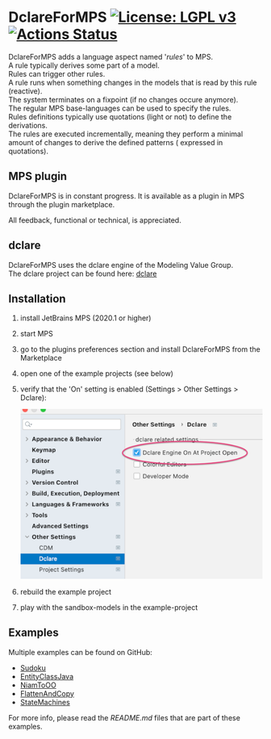DclareForMPS [![License: LGPL v3](https://img.shields.io/badge/License-LGPL%20v3-blue.svg)](https://www.gnu.org/licenses/lgpl-3.0) [![Actions Status](https://github.com/ModelingValueGroup/DclareForMPS/workflows/build/badge.svg)](https://github.com/ModelingValueGroup/DclareForMPS/actions)
================================
DclareForMPS adds a language aspect named '_rules_' to MPS.  
A rule typically derives some part of a model.  
Rules can trigger other rules.  
A rule runs when something changes in the models that is read by this rule (reactive).  
The system terminates on a fixpoint (if no changes occure anymore).  
The regular MPS base-languages can be used to specify the rules.  
Rules definitions typically use quotations (light or not) to define the derivations.  
The rules are executed incrementally, meaning they perform a minimal amount of changes to derive the defined patterns (
expressed in quotations).

## MPS plugin

DclareForMPS is in constant progress.
It is available as a plugin in MPS through the plugin marketplace.

All feedback, functional or technical, is appreciated.

## dclare

DclareForMPS uses the dclare engine of the Modeling Value Group.  
The dclare project can be found here: [dclare](https://github.com/ModelingValueGroup/dclare)

## Installation

1. install JetBrains MPS (2020.1 or higher)
2. start MPS
3. go to the plugins preferences section and install DclareForMPS from the Marketplace
4. open one of the example projects (see below)
5. verify that the 'On' setting is enabled (Settings > Other Settings > Dclare):

   ![check the engine checkbox](docs/DclareEngineOnAtProjectOpen.png "Dclare Engine On At Project Open")

4. rebuild the example project
5. play with the sandbox-models in the example-project

## Examples

Multiple examples can be found on GitHub:

- [Sudoku](https://github.com/ModelingValueGroup/ex-Sudoku)
- [EntityClassJava](https://github.com/ModelingValueGroup/ex-EntityClassJava)
- [NiamToOO](https://github.com/ModelingValueGroup/ex-NiamToOO)
- [FlattenAndCopy](https://github.com/ModelingValueGroup/ex-FlattenAndCopy)
- [StateMachines](https://github.com/ModelingValueGroup/statemachines)

For more info, please read the _README.md_ files that are part of these examples.
